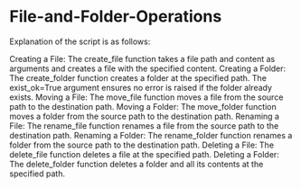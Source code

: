 # File-and-Folder-Operations

Explanation of the script is as follows:

Creating a File: The create_file function takes a file path and content as arguments and creates a file with the specified content.
Creating a Folder: The create_folder function creates a folder at the specified path. The exist_ok=True argument ensures no error is raised if the folder already exists.
Moving a File: The move_file function moves a file from the source path to the destination path.
Moving a Folder: The move_folder function moves a folder from the source path to the destination path.
Renaming a File: The rename_file function renames a file from the source path to the destination path.
Renaming a Folder: The rename_folder function renames a folder from the source path to the destination path.
Deleting a File: The delete_file function deletes a file at the specified path.
Deleting a Folder: The delete_folder function deletes a folder and all its contents at the specified path.
